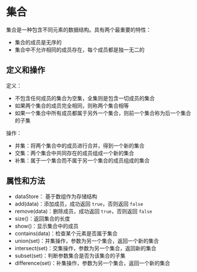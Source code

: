 # 集合

集合是一种包含不同元素的数据结构。具有两个最重要的特性：

* 集合的成员是无序的
* 集合中不允许相同的成员存在，每个成员都是独一无二的

## 定义和操作

定义：

* 不包含任何成员的集合为空集，全集则是包含一切成员的集合
* 如果两个集合的成员完全相同，则称两个集合相等
* 如果一个集合中所有成员都属于另外一个集合，则前一个集合称为后一个集合的子集

操作：

* 并集：将两个集合中的成员进行合并，得到一个新的集合
* 交集：两个集合中共同存在的成员组成一个新的集合
* 补集：属于一个集合而不属于另一个集合的成员组成的集合

## 属性和方法

* dataStore： 基于数组作为存储结构
* add\(data\)：添加成员，成功返回 `true`，否则返回 `false`
* remove\(data\)：删除成员，成功返回 `true`，否则返回 `false`
* size\(\)：返回集合的长度
* show\(\)：显示集合中的成员
* contains\(data\)：检查某个元素是否属于集合
* union\(set\)：并集操作，参数为另一个集合，返回一个新的集合
* intersect\(set\)：交集操作，参数为另一个集合，返回新的集合
* subset\(set\)：判断参数集合是否为该集合的子集
* difference\(set\)：补集操作，参数为另一个集合，返回一个新的集合


